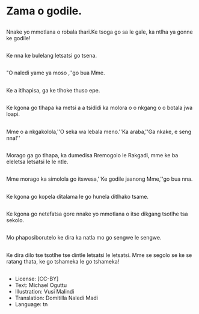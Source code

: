 # Zama o godile.

##
Nnake yo mmotlana o robala thari.Ke tsoga go sa le gale, ka ntlha ya gonne ke godile!

##
Ke nna ke bulelang letsatsi go tsena.

##
 "O naledi yame ya moso ,''go bua Mme.

##
Ke a itlhapisa, ga ke tlhoke thuso epe.

##
Ke kgona go tlhapa ka metsi a a tsididi ka molora o o nkgang o o botala jwa loapi.

##
Mme o a nkgakolola,''O seka wa lebala meno.''Ka araba,''Ga nkake, e seng nna!''

##
Morago ga go tlhapa, ka dumedisa Rremogolo le Rakgadi, mme ke ba eleletsa letsatsi le le ntle.

##
Mme morago ka simolola go itswesa,''Ke godile jaanong Mme,''go bua nna.

##
Ke kgona go kopela ditalama le go hunela ditlhako tsame.

##
Ke kgona go netefatsa gore nnake yo mmotlana o itse dikgang tsotlhe tsa sekolo.

##
Mo phaposiborutelo ke dira ka natla mo go sengwe le sengwe.

##
Ke dira dilo tse tsotlhe tse dintle letsatsi le letsatsi. Mme se segolo se ke se ratang thata, ke go tshameka le go tshameka!

##
* License: [CC-BY]
* Text: Michael Oguttu
* Illustration: Vusi Malindi
* Translation: Domitilla Naledi Madi
* Language: tn
